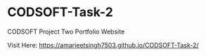 # CODSOFT-Task-2
CODSOFT Project Two
Portfolio Website

Visit Here: https://amarjeetsingh7503.github.io/CODSOFT-Task-2/
